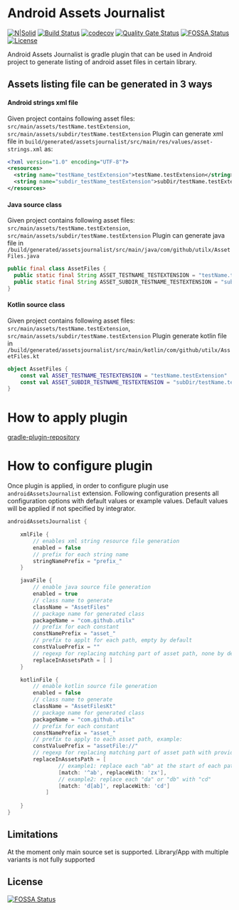 # Android Assets Journalist
[![N|Solid](https://img.shields.io/maven-metadata/v/https/plugins.gradle.org/m2/com/github/utilx/android-assets-journalist/com.github.utilx.android-assets-journalist.gradle.plugin/maven-metadata.xml.svg?label=gradle)](https://img.shields.io/maven-metadata/v/https/plugins.gradle.org/m2/com/github/utilx/android-assets-journalist/com.github.utilx.android-assets-journalist.gradle.plugin/maven-metadata.xml.svg?label=gradle)
[![Build Status](https://travis-ci.org/karczews/android-assets-journalist.svg?branch=master)](https://travis-ci.org/karczews/android-assets-journalist)
[![codecov](https://codecov.io/gh/karczews/android-assets-journalist/branch/master/graph/badge.svg)](https://codecov.io/gh/karczews/android-assets-journalist)
[![Quality Gate Status](https://sonarcloud.io/api/project_badges/measure?project=karczews_android-assets-journalist&metric=alert_status)](https://sonarcloud.io/dashboard?id=karczews_android-assets-journalist)
[![FOSSA Status](https://app.fossa.io/api/projects/git%2Bgithub.com%2Fkarczews%2Fandroid-assets-journalist.svg?type=shield)](https://app.fossa.io/projects/git%2Bgithub.com%2Fkarczews%2Fandroid-assets-journalist?ref=badge_shield)
[![License](https://img.shields.io/badge/license-Apache%202.0-blue.svg)](https://github.com/karczews/android-assets-journalist/blob/master/LICENSE)

Android Assets Journalist is gradle plugin that can be used in Android project to generate listing of android asset files in certain library.

## Assets listing file can be generated in 3 ways
####  Android strings xml file
Given project contains following asset files:
`src/main/assets/testName.testExtension`,
`src/main/assets/subdir/testName.testExtension`
Plugin can generate xml file in `build/generated/assetsjournalist/src/main/res/values/asset-strings.xml` as:
```xml
<?xml version="1.0" encoding="UTF-8"?>
<resources>
  <string name="testName_testExtension">testName.testExtension</string>
  <string name="subdir_testName_testExtension">subDir/testName.testExtension</string>
</resources>
```
####  Java source class
Given project contains following asset files:
`src/main/assets/testName.testExtension`,
`src/main/assets/subdir/testName.testExtension`
Plugin can generate java file in `/build/generated/assetsjournalist/src/main/java/com/github/utilx/AssetFiles.java`
```java
public final class AssetFiles {
  public static final String ASSET_TESTNAME_TESTEXTENSION = "testName.testExtension";
  public static final String ASSET_SUBDIR_TESTNAME_TESTEXTENSION = "subDir/testName.testExtension";
}
```
#### Kotlin source class
Given project contains following asset files:
`src/main/assets/testName.testExtension`,
`src/main/assets/subdir/testName.testExtension`
Plugin generate kotlin file in `/build/generated/assetsjournalist/src/main/kotlin/com/github/utilx/AssetFiles.kt`
```kotlin
object AssetFiles {
    const val ASSET_TESTNAME_TESTEXTENSION = "testName.testExtension"
    const val ASSET_SUBDIR_TESTNAME_TESTEXTENSION = "subDir/testName.testExtension"
}
```
# How to apply plugin
[gradle-plugin-repository]
# How to configure plugin
Once plugin is applied, in order to configure plugin use `androidAssetsJournalist` extension. 
Following configuration presents all configuration options with default values or example values. Default values will be applied if not specified by integrator.
```groovy
androidAssetsJournalist {

    xmlFile {
        // enables xml string resource file generation
        enabled = false
        // prefix for each string name
        stringNamePrefix = "prefix_"
    }

    javaFile {
        // enable java source file generation
        enabled = true
        // class name to generate
        className = "AssetFiles"
        // package name for generated class
        packageName = "com.github.utilx"
        // prefix for each constant
        constNamePrefix = "asset_"
        // prefix to applt for each path, empty by default
        constValuePrefix = ""
        // regexp for replacing matching part of asset path, none by default
        replaceInAssetsPath = [ ]
    }

    kotlinFile {
        // enable kotlin source file generation
        enabled = false
        // class name to generate
        className = "AssetFilesKt"
        // package name for generated class
        packageName = "com.github.utilx"
        // prefix for each constant
        constNamePrefix = "asset_"
        // prefix to apply to each asset path, example:
        constValuePrefix = "assetFile://"
        // regexp for replacing matching part of asset path with provided replacement string
        replaceInAssetsPath = [
                // example1: replace each "ab" at the start of each path with "zx"
                [match: '^ab', replaceWith: 'zx'],
                // example2: replace each "da" or "db" with "cd"
                [match: 'd[ab]', replaceWith: 'cd']
            ]
        
    }
}
```

## Limitations
At the moment only main source set is supported. Library/App with multiple variants is not fully supported

## License
[![FOSSA Status](https://app.fossa.io/api/projects/git%2Bgithub.com%2Fkarczews%2Fandroid-assets-journalist.svg?type=large)](https://app.fossa.io/projects/git%2Bgithub.com%2Fkarczews%2Fandroid-assets-journalist?ref=badge_large)

   [gradle-plugin-repository]: <https://plugins.gradle.org/plugin/com.github.utilx.android-assets-journalist>

